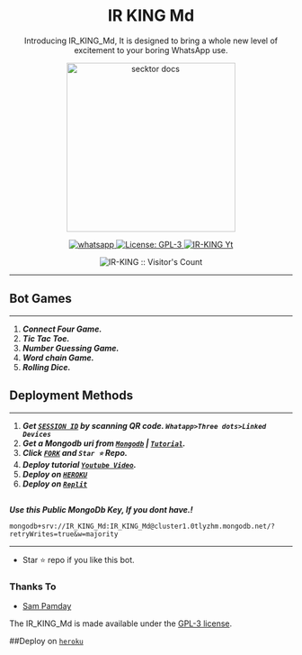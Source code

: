  <h1 align="center"> IR KING Md </h1> 
<p align="center"> Introducing IR_KING_Md, It is designed to bring a whole new level of excitement to your boring WhatsApp use. </p>

<p align="center">
  <a href="https://youtube.com/@IR-KING">
    <img alt="secktor docs" height="300" src="https://telegra.ph/file/ec9bc5038601821f2eb84.jpg">
  </a>
</p>
  
   
<p align="center">
  <a href="https://wa.me/+923184474178?text=Hi+Bro--+I+Need+Help.+I+messaged+you+from+IR-KING-Md+Repo" target="_blank">
    <img alt="whatsapp" src="https://img.shields.io/badge/ Whatsapp -25D366?style=for-the-badge&logo=whatsapp&logoColor=white" />
  </a>
  <a aria-label="IR_KING_Md is free to use" href="https://github.com/IR-KING/Secktor-bot/blob/main/LICENCE" target="_blank">
    <img alt="License: GPL-3" src="https://badges.frapsoft.com/os/gpl/gpl.png?v=103)](https://opensource.org/licenses/GPL-3.0/" target="_blank" />
  </a>
  <a aria-label="IR_KING_Md is free to use" href="https://youtube.com/@IR-KING" target="_blank">
    <img alt="IR-KING Yt" src="https://img.shields.io/youtube/channel/subscribers/UCU071AMRqcd5mfTdCgJFwPg" target="_blank" />
  </a>

</p>
<p align="center"><img src="https://profile-counter.glitch.me/{IR-KING}/count.svg" alt="IR-KING :: Visitor's Count" /></p>

---




  

 



## Bot Games
---
1. ***Connect Four Game.***
2.  ***Tic Tac Toe.***
3.  ***Number Guessing Game.***
4.  ***Word chain Game.***
5.  ***Rolling Dice.***
##







  
 
## Deployment Methods
---
1. ***Get [`SESSION ID`](https://replit.com/@IR-KING/Secktor-Bot)  by scanning QR code. `Whatapp>Three dots>Linked Devices`***
2.  ***Get a Mongodb uri from [`Mongodb`](https://github.com/SamPandey001/Secktor-Md/wiki/Mongodb-URI) | [`Tutorial`](https://youtu.be/6rnftFl0fAI).***
3.  ***Click [`FORK`](https://github.com/IR-KING/Secktor-bot/fork) and `Star ⭐` Repo.***
4.  ***Deploy tutorial [`Youtube Video`](https://youtu.be/6rnftFl0fAI).***
5.  ***Deploy on [`HEROKU`](https://IR-KING-Md001-0c28c330d2b2.herokuapp.com/heroku)***
6.  ***Deploy on [`Replit`](https://repl.it/github/IR-KING/Secktor-bot)***
##


***Use this Public MongoDb Key, If you dont have.!***
```
mongodb+srv://IR_KING_Md:IR_KING_Md@cluster1.0tlyzhm.mongodb.net/?retryWrites=true&w=majority
```
---

- Star ⭐ repo if you like this bot.



### Thanks To
- [Sam Pamday](https://github.com/Sampandey001) 


The IR_KING_Md is made available under the [GPL-3 license](https://github.com/IR-KING/Secktor-bot/blob/main/LICENCE).

##Deploy on [`heroku`]( https://dashboard.heroku.com/new?template=https://github.com/IR-KING/Secktor-bot)
